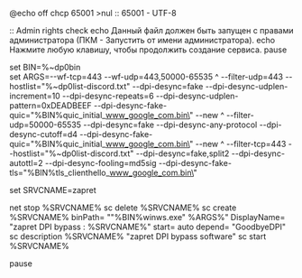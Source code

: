 @echo off
chcp 65001 >nul
:: 65001 - UTF-8

:: Admin rights check
echo Данный файл должен быть запущен с правами администратора (ПКМ - Запустить от имени администратора).
echo Нажмите любую клавишу, чтобы продолжить создание сервиса.
pause

set BIN=%~dp0bin\
set ARGS=--wf-tcp=443 --wf-udp=443,50000-65535 ^
--filter-udp=443 --hostlist=\"%~dp0list-discord.txt\" --dpi-desync=fake --dpi-desync-udplen-increment=10 --dpi-desync-repeats=6 --dpi-desync-udplen-pattern=0xDEADBEEF --dpi-desync-fake-quic=\"%BIN%quic_initial_www_google_com.bin\" --new ^
--filter-udp=50000-65535 --dpi-desync=fake --dpi-desync-any-protocol --dpi-desync-cutoff=d4 --dpi-desync-fake-quic=\"%BIN%quic_initial_www_google_com.bin\" --new ^
--filter-tcp=443 --hostlist=\"%~dp0list-discord.txt\" --dpi-desync=fake,split2 --dpi-desync-autottl=2 --dpi-desync-fooling=md5sig --dpi-desync-fake-tls=\"%BIN%tls_clienthello_www_google_com.bin\"

set SRVCNAME=zapret

net stop %SRVCNAME%
sc delete %SRVCNAME%
sc create %SRVCNAME% binPath= "\"%BIN%winws.exe\" %ARGS%" DisplayName= "zapret DPI bypass : %SRVCNAME%" start= auto depend= "GoodbyeDPI"
sc description %SRVCNAME% "zapret DPI bypass software"
sc start %SRVCNAME%

pause
